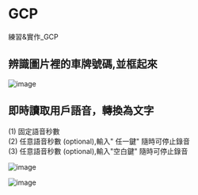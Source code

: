 # GCP
練習&amp;實作_GCP

## 辨識圖片裡的車牌號碼,並框起來
![image](https://github.com/Penny3939/GCP/assets/125810833/0f9525b8-5fee-4dac-9482-e3529f7b97f4)

## 即時讀取用戶語音，轉換為文字
(1) 固定語音秒數\
(2) 任意語音秒數 (optional),輸入" 任一鍵" 隨時可停止錄音\
(3) 任意語音秒數 (optional),輸入"空白鍵" 隨時可停止錄音

![image](https://github.com/Penny3939/GCP/assets/125810833/f624f584-c24c-4ae5-82b1-483f4d915c18)

![image](https://github.com/Penny3939/GCP/assets/125810833/0c7b0b2c-90f7-4b6f-82d7-f019e0f79a8c)

